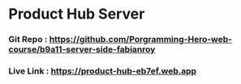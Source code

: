 # Product Hub Server

### Git Repo : https://github.com/Porgramming-Hero-web-course/b9a11-server-side-fabianroy
### Live Link : https://product-hub-eb7ef.web.app